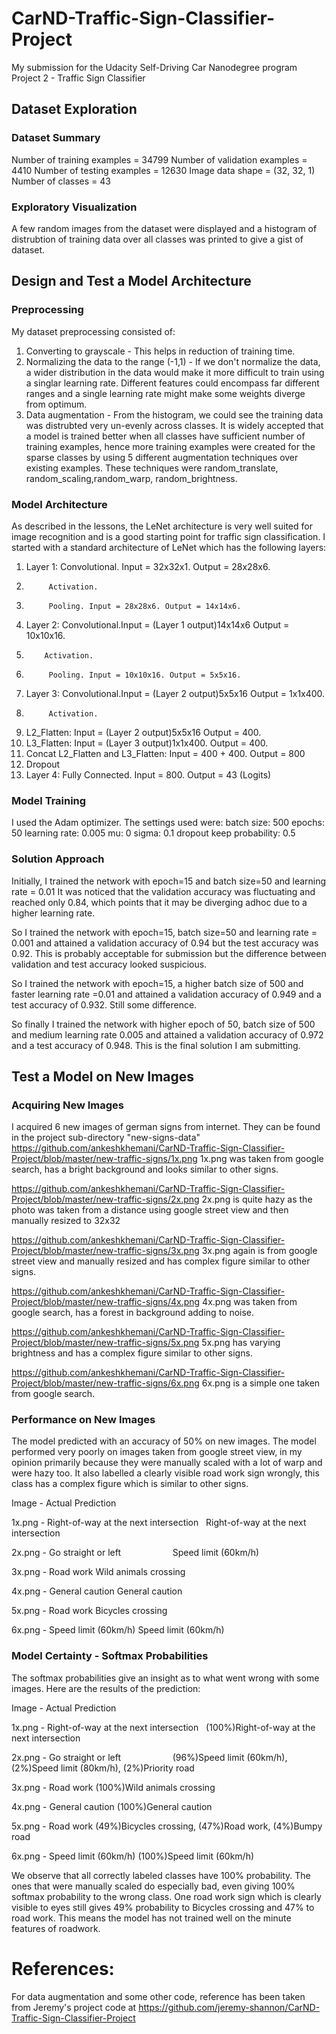 # CarND-Traffic-Sign-Classifier-Project
My submission for the Udacity Self-Driving Car Nanodegree program Project 2 - Traffic Sign Classifier

## Dataset Exploration
### Dataset Summary
Number of training examples = 34799
Number of validation examples = 4410
Number of testing examples = 12630
Image data shape = (32, 32, 1)
Number of classes = 43

### Exploratory Visualization
A few random images from the dataset were displayed and a histogram of distrubtion of training data over all classes was printed to give a gist of dataset.

## Design and Test a Model Architecture
### Preprocessing

My dataset preprocessing consisted of:

1. Converting to grayscale - This helps in reduction of training time.
2. Normalizing the data to the range (-1,1) - If we don't normalize the data, a wider distribution in the data would make it more difficult to train using a singlar learning rate. Different features could encompass far different ranges and a single learning rate might make some weights diverge from optimum.
3. Data augmentation -  From the histogram, we could see the training data was distrubted very un-evenly across classes. It is widely accepted that a model is trained better when all classes have sufficient number of training examples, hence more training examples were created for the sparse classes by using 5 different augmentation techniques over existing examples. These techniques were random_translate, random_scaling,random_warp, random_brightness.


### Model Architecture
As described in the lessons, the LeNet architecture is very well suited for image recognition and is a good starting point for traffic sign classification.
I started with a standard architecture of LeNet which has the following layers:

1.  Layer 1: Convolutional. Input = 32x32x1. Output = 28x28x6.
2.          Activation.
3.          Pooling. Input = 28x28x6. Output = 14x14x6.
4.  Layer 2: Convolutional.Input = (Layer 1 output)14x14x6 Output = 10x10x16.
5.         Activation.
6.          Pooling. Input = 10x10x16. Output = 5x5x16.        
7.  Layer 3: Convolutional.Input = (Layer 2 output)5x5x16 Output = 1x1x400.
8.          Activation.
9.  L2_Flatten: Input = (Layer 2 output)5x5x16  Output = 400.
10. L3_Flatten: Input = (Layer 3 output)1x1x400. Output = 400.
11. Concat L2_Flatten and L3_Flatten: Input = 400 + 400. Output = 800
12. Dropout
13. Layer 4: Fully Connected. Input = 800. Output = 43 (Logits)



### Model Training
I used the Adam optimizer. The settings used were:
batch size: 500
epochs: 50
learning rate: 0.005
mu: 0
sigma: 0.1
dropout keep probability: 0.5

### Solution Approach

Initially, I trained the network with epoch=15 and batch size=50 and learning rate = 0.01
It was noticed that the validation accuracy was fluctuating and reached only 0.84, which points that it may be diverging adhoc due to a higher learning rate.

So I trained the network with epoch=15, batch size=50 and learning rate = 0.001 and attained a validation accuracy of 0.94 but the test accuracy was 0.92. This is probably acceptable for submission but the difference between validation and test accuracy looked suspicious.

So I trained the network with epoch=15, a higher batch size of 500 and faster learning rate =0.01 and attained a validation accuracy of 0.949 and a test accuracy of 0.932. Still some difference.

So finally I trained the network with higher epoch of 50, batch size of 500 and medium learning rate 0.005 and attained a validation accuracy of 0.972 and a test accuracy of 0.948. This is the final solution I am submitting.


## Test a Model on New Images

### Acquiring New Images
I acquired 6 new images of german signs from internet. They can be found in the project sub-directory "new-signs-data"
https://github.com/ankeshkhemani/CarND-Traffic-Sign-Classifier-Project/blob/master/new-traffic-signs/1x.png
1x.png was taken from google search, has a bright background and looks similar to other signs.

https://github.com/ankeshkhemani/CarND-Traffic-Sign-Classifier-Project/blob/master/new-traffic-signs/2x.png
2x.png is quite hazy as the photo was taken from a distance using google street view and then manually resized to 32x32

https://github.com/ankeshkhemani/CarND-Traffic-Sign-Classifier-Project/blob/master/new-traffic-signs/3x.png
3x.png again is from google street view and manually resized and has complex figure similar to other signs.

https://github.com/ankeshkhemani/CarND-Traffic-Sign-Classifier-Project/blob/master/new-traffic-signs/4x.png
4x.png was taken from google search, has a forest in background adding to noise.

https://github.com/ankeshkhemani/CarND-Traffic-Sign-Classifier-Project/blob/master/new-traffic-signs/5x.png
5x.png has varying brightness and has a complex figure similar to other signs.

https://github.com/ankeshkhemani/CarND-Traffic-Sign-Classifier-Project/blob/master/new-traffic-signs/6x.png
6x.png is a simple one taken from google search.


### Performance on New Images
The model predicted with an accuracy of 50% on new images.
The model performed very poorly on images taken from google street view, in my opinion primarily because they were manually scaled with a lot of warp and were hazy too.
It also labelled a clearly visible road work sign wrongly, this class has a complex figure which is similar to other signs.

Image  -           Actual                                Prediction

1x.png - Right-of-way at the next intersection    Right-of-way at the next intersection 

2x.png - Go straight or left                      Speed limit (60km/h)

3x.png - Road work                                Wild animals crossing

4x.png - General caution                          General caution

5x.png - Road work                                Bicycles crossing

6x.png - Speed limit (60km/h)                     Speed limit (60km/h)


### Model Certainty - Softmax Probabilities
The softmax probabilities give an insight as to what went wrong with some images.
Here are the results of the prediction:

Image  -           Actual                                Prediction

1x.png - Right-of-way at the next intersection    (100%)Right-of-way at the next intersection 

2x.png - Go straight or left                      (96%)Speed limit (60km/h), (2%)Speed limit (80km/h), (2%)Priority road

3x.png - Road work                                (100%)Wild animals crossing

4x.png - General caution                          (100%)General caution

5x.png - Road work                                (49%)Bicycles crossing, (47%)Road work, (4%)Bumpy road

6x.png - Speed limit (60km/h)                     (100%)Speed limit (60km/h)


We observe that all correctly labeled classes have 100% probability. The ones that were manually scaled do especially bad, even giving 100% softmax probability to the wrong class. One road work sign which is clearly visible to eyes still gives 49% probability to Bicycles crossing and 47% to road work. This means the model has not trained well on the minute features of roadwork.

# References: 
For data augmentation and some other code, reference has been taken from Jeremy's project code at https://github.com/jeremy-shannon/CarND-Traffic-Sign-Classifier-Project
